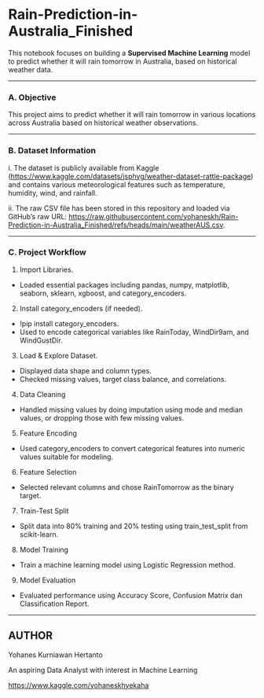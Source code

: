 # Rain-Prediction-in-Australia_Finished

This notebook focuses on building a **Supervised Machine Learning** model to predict whether it will rain tomorrow in Australia, based on historical weather data. 

---

### A. Objective
This project aims to predict whether it will rain tomorrow in various locations across Australia based on historical weather observations.

---

### B. Dataset Information
i. The dataset is publicly available from Kaggle (https://www.kaggle.com/datasets/jsphyg/weather-dataset-rattle-package) and contains various meteorological features such as temperature, humidity, wind, and rainfall.

ii. The raw CSV file has been stored in this repository and loaded via GitHub’s raw URL: https://raw.githubusercontent.com/yohaneskh/Rain-Prediction-in-Australia_Finished/refs/heads/main/weatherAUS.csv.

---

### C. Project Workflow
1. Import Libraries.
- Loaded essential packages including pandas, numpy, matplotlib, seaborn, sklearn, xgboost, and category_encoders.

2. Install category_encoders (if needed).
- !pip install category_encoders.
- Used to encode categorical variables like RainToday, WindDir9am, and WindGustDir.

3. Load & Explore Dataset.
- Displayed data shape and column types.
- Checked missing values, target class balance, and correlations.

4. Data Cleaning
- Handled missing values by doing imputation using mode and median values, or dropping those with few missing values.

5. Feature Encoding
- Used category_encoders to convert categorical features into numeric values suitable for modeling.

6. Feature Selection
- Selected relevant columns and chose RainTomorrow as the binary target.

7. Train-Test Split
- Split data into 80% training and 20% testing using train_test_split from scikit-learn.

8. Model Training
- Train a machine learning model using Logistic Regression method.

9. Model Evaluation
- Evaluated performance using Accuracy Score, Confusion Matrix dan Classification Report.

---

## AUTHOR
Yohanes Kurniawan Hertanto

An aspiring Data Analyst with interest in Machine Learning

https://www.kaggle.com/yohaneskhyekaha
